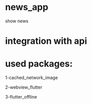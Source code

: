 # news_app
 show news


# integration with  api

# used packages: 

 1-cached_network_image
 
 2-webview_flutter
 
 3-flutter_offline

 
